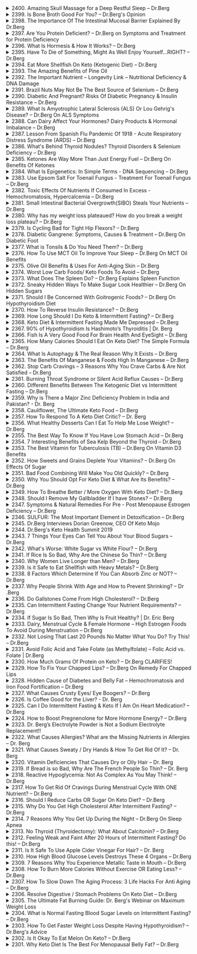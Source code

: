 <details>
<summary>2400. Amazing Skull Massage for a Deep Restful Sleep – Dr.Berg</summary>

<a href="https://www.youtube.com/watch?v=b5zqs2ciYHU" target="_blank">
    <img src="https://img.youtube.com/vi/b5zqs2ciYHU/maxresdefault.jpg" width="200">
</a>


</details>

<details>
<summary>2399. Is Bone Broth Good For You? – Dr.Berg's Opinion</summary>

<a href="https://www.youtube.com/watch?v=8ijINiL4H64" target="_blank">
    <img src="https://img.youtube.com/vi/8ijINiL4H64/maxresdefault.jpg" width="200">
</a>


</details>

<details>
<summary>2398. The Importance Of The Intestinal Mucosal Barrier Explained By Dr.Berg</summary>

<a href="https://www.youtube.com/watch?v=F2vorUSe_Fo" target="_blank">
    <img src="https://img.youtube.com/vi/F2vorUSe_Fo/maxresdefault.jpg" width="200">
</a>


</details>

<details>
<summary>2397. Are You Protein Deficient? – Dr.Berg on Symptoms and Treatment for Protein Deficiency</summary>

<a href="https://www.youtube.com/watch?v=ZHfzcBy52Hw" target="_blank">
    <img src="https://img.youtube.com/vi/ZHfzcBy52Hw/maxresdefault.jpg" width="200">
</a>


</details>

<details>
<summary>2396. What Is Hormesis & How It Works? – Dr.Berg</summary>

<a href="https://www.youtube.com/watch?v=jOfcpsXpFgA" target="_blank">
    <img src="https://img.youtube.com/vi/jOfcpsXpFgA/maxresdefault.jpg" width="200">
</a>


</details>

<details>
<summary>2395. Have To Die of Something, Might As Well Enjoy Yourself...RIGHT? – Dr.Berg</summary>

<a href="https://www.youtube.com/watch?v=j3T6fkDH8q4" target="_blank">
    <img src="https://img.youtube.com/vi/j3T6fkDH8q4/maxresdefault.jpg" width="200">
</a>


</details>

<details>
<summary>2394. Eat More Shellfish On Keto (Ketogenic Diet) – Dr.Berg</summary>

<a href="https://www.youtube.com/watch?v=aBtS7_5l75A" target="_blank">
    <img src="https://img.youtube.com/vi/aBtS7_5l75A/maxresdefault.jpg" width="200">
</a>


</details>

<details>
<summary>2393. The Amazing Benefits of Pine Oil</summary>

<a href="https://www.youtube.com/watch?v=ONisoHrkPw8" target="_blank">
    <img src="https://img.youtube.com/vi/ONisoHrkPw8/maxresdefault.jpg" width="200">
</a>


</details>

<details>
<summary>2392. The Important Nutrient – Longevity Link – Nutritional Deficiency & DNA Damage</summary>

<a href="https://www.youtube.com/watch?v=MP79H8npMG0" target="_blank">
    <img src="https://img.youtube.com/vi/MP79H8npMG0/maxresdefault.jpg" width="200">
</a>


</details>

<details>
<summary>2391. Brazil Nuts May Not Be The Best Source of Selenium – Dr.Berg</summary>

<a href="https://www.youtube.com/watch?v=JQXgAMkv1EE" target="_blank">
    <img src="https://img.youtube.com/vi/JQXgAMkv1EE/maxresdefault.jpg" width="200">
</a>


</details>

<details>
<summary>2390. Diabetic And Pregnant? Risks Of Diabetic Pregnancy & Insulin Resistance – Dr.Berg</summary>

<a href="https://www.youtube.com/watch?v=szcdGeKyM_U" target="_blank">
    <img src="https://img.youtube.com/vi/szcdGeKyM_U/maxresdefault.jpg" width="200">
</a>


</details>

<details>
<summary>2389. What Is Amyotrophic Lateral Sclerosis (ALS) Or Lou Gehrig's Disease? – Dr.Berg On ALS Symptoms</summary>

<a href="https://www.youtube.com/watch?v=shxB16oL3qo" target="_blank">
    <img src="https://img.youtube.com/vi/shxB16oL3qo/maxresdefault.jpg" width="200">
</a>


</details>

<details>
<summary>2388. Can Dairy Affect Your Hormones? Dairy Products & Hormonal Imbalance – Dr.Berg</summary>

<a href="https://www.youtube.com/watch?v=D7kAqIzTCXA" target="_blank">
    <img src="https://img.youtube.com/vi/D7kAqIzTCXA/maxresdefault.jpg" width="200">
</a>


</details>

<details>
<summary>2387. Lesson From Spanish Flu Pandemic Of 1918 - Acute Respiratory Distress Syndrome (ARDS) – Dr.Berg</summary>

<a href="https://www.youtube.com/watch?v=ZyrcYVH6qtU" target="_blank">
    <img src="https://img.youtube.com/vi/ZyrcYVH6qtU/maxresdefault.jpg" width="200">
</a>


</details>

<details>
<summary>2386. What's Behind Thyroid Nodules? Thyroid Disorders & Selenium Deficiency – Dr.Berg</summary>

<a href="https://www.youtube.com/watch?v=DMi1o9KPqxc" target="_blank">
    <img src="https://img.youtube.com/vi/DMi1o9KPqxc/maxresdefault.jpg" width="200">
</a>


</details>

<details>
<summary>2385. Ketones Are Way More Than Just Energy Fuel – Dr.Berg On Benefits Of Ketones</summary>

<a href="https://www.youtube.com/watch?v=b9G7wR6BRuE" target="_blank">
    <img src="https://img.youtube.com/vi/b9G7wR6BRuE/maxresdefault.jpg" width="200">
</a>


</details>

<details>
<summary>2384. What Is Epigenetics: In Simple Terms - DNA Sequencing – Dr.Berg</summary>

<a href="https://www.youtube.com/watch?v=g12kIu9jrIk" target="_blank">
    <img src="https://img.youtube.com/vi/g12kIu9jrIk/maxresdefault.jpg" width="200">
</a>


</details>

<details>
<summary>2383. Use Epsom Salt For Toenail Fungus - Treatment For Toenail Fungus – Dr.Berg</summary>

<a href="https://www.youtube.com/watch?v=ybWe5N4vCYg" target="_blank">
    <img src="https://img.youtube.com/vi/ybWe5N4vCYg/maxresdefault.jpg" width="200">
</a>


</details>

<details>
<summary>2382. Toxic Effects Of Nutrients If Consumed In Excess - Hemochromatosis, Hypercalcemia – Dr.Berg</summary>

<a href="https://www.youtube.com/watch?v=pA8L4H7MnLw" target="_blank">
    <img src="https://img.youtube.com/vi/pA8L4H7MnLw/maxresdefault.jpg" width="200">
</a>


</details>

<details>
<summary>2381. Small Intestinal Bacterial Overgrowth(SIBO) Steals Your Nutrients – Dr.Berg</summary>

<a href="https://www.youtube.com/watch?v=fOIjbB27enE" target="_blank">
    <img src="https://img.youtube.com/vi/fOIjbB27enE/maxresdefault.jpg" width="200">
</a>


</details>

<details>
<summary>2380. Why has my weight loss plateaued? How do you break a weight loss plateau? – Dr.Berg</summary>

<a href="https://www.youtube.com/watch?v=A8FWRkpbCVI" target="_blank">
    <img src="https://img.youtube.com/vi/A8FWRkpbCVI/maxresdefault.jpg" width="200">
</a>


</details>

<details>
<summary>2379. Is Cycling Bad for Tight Hip Flexors? – Dr.Berg</summary>

<a href="https://www.youtube.com/watch?v=mAv0SkpJdRA" target="_blank">
    <img src="https://img.youtube.com/vi/mAv0SkpJdRA/maxresdefault.jpg" width="200">
</a>


</details>

<details>
<summary>2378. Diabetic Gangrene: Symptoms, Causes & Treatment – Dr.Berg On Diabetic Foot</summary>

<a href="https://www.youtube.com/watch?v=_HmRSMINhiM" target="_blank">
    <img src="https://img.youtube.com/vi/_HmRSMINhiM/maxresdefault.jpg" width="200">
</a>


</details>

<details>
<summary>2377. What is Tonsils & Do You Need Them? – Dr.Berg</summary>

<a href="https://www.youtube.com/watch?v=d_igjDskDZI" target="_blank">
    <img src="https://img.youtube.com/vi/d_igjDskDZI/maxresdefault.jpg" width="200">
</a>


</details>

<details>
<summary>2376. How To Use MCT Oil To Improve Your Sleep – Dr.Berg On MCT Oil Benefits</summary>

<a href="https://www.youtube.com/watch?v=irGVyiQNn_Y" target="_blank">
    <img src="https://img.youtube.com/vi/irGVyiQNn_Y/maxresdefault.jpg" width="200">
</a>


</details>

<details>
<summary>2375. Olive Oil Benefits & Uses For  Anti-Aging Skin – Dr.Berg</summary>

<a href="https://www.youtube.com/watch?v=ZaVGvytCB9w" target="_blank">
    <img src="https://img.youtube.com/vi/ZaVGvytCB9w/maxresdefault.jpg" width="200">
</a>


</details>

<details>
<summary>2374. Worst Low Carb Foods/ Keto Foods To Avoid – Dr.Berg</summary>

<a href="https://www.youtube.com/watch?v=3iG8RYyumYE" target="_blank">
    <img src="https://img.youtube.com/vi/3iG8RYyumYE/maxresdefault.jpg" width="200">
</a>


</details>

<details>
<summary>2373. What Does The Spleen Do? – Dr.Berg Explains Spleen Function</summary>

<a href="https://www.youtube.com/watch?v=kiXbC0L-e4g" target="_blank">
    <img src="https://img.youtube.com/vi/kiXbC0L-e4g/maxresdefault.jpg" width="200">
</a>


</details>

<details>
<summary>2372. Sneaky Hidden Ways To Make Sugar Look Healthier – Dr.Berg On Hidden Sugars</summary>

<a href="https://www.youtube.com/watch?v=d66BlatRA38" target="_blank">
    <img src="https://img.youtube.com/vi/d66BlatRA38/maxresdefault.jpg" width="200">
</a>


</details>

<details>
<summary>2371. Should I Be Concerned With Goitrogenic Foods? – Dr.Berg On Hypothyroidism Diet</summary>

<a href="https://www.youtube.com/watch?v=JHJkdadTxDc" target="_blank">
    <img src="https://img.youtube.com/vi/JHJkdadTxDc/maxresdefault.jpg" width="200">
</a>


</details>

<details>
<summary>2370. How To Reverse Insulin Resistance? – Dr.Berg</summary>

<a href="https://www.youtube.com/watch?v=cUXSPIi5mE0" target="_blank">
    <img src="https://img.youtube.com/vi/cUXSPIi5mE0/maxresdefault.jpg" width="200">
</a>


</details>

<details>
<summary>2369. How Long Should I Do Keto & Intermittent Fasting? – Dr.Berg</summary>

<a href="https://www.youtube.com/watch?v=zLB9SaE5xMM" target="_blank">
    <img src="https://img.youtube.com/vi/zLB9SaE5xMM/maxresdefault.jpg" width="200">
</a>


</details>

<details>
<summary>2368. Keto Diet & Intermittent Fasting Made Me Depressed – Dr.Berg</summary>

<a href="https://www.youtube.com/watch?v=mU9MIGf3GiY" target="_blank">
    <img src="https://img.youtube.com/vi/mU9MIGf3GiY/maxresdefault.jpg" width="200">
</a>


</details>

<details>
<summary>2367. 90% of Hypothyroidism Is Hashimoto’s Thyroiditis | Dr. Berg</summary>

<a href="https://www.youtube.com/watch?v=rvUthITs4oI" target="_blank">
    <img src="https://img.youtube.com/vi/rvUthITs4oI/maxresdefault.jpg" width="200">
</a>


</details>

<details>
<summary>2366. Fish Is A Very Good Food For Brain Health And EyeSight – Dr.Berg</summary>

<a href="https://www.youtube.com/watch?v=G6PopifKHDE" target="_blank">
    <img src="https://img.youtube.com/vi/G6PopifKHDE/maxresdefault.jpg" width="200">
</a>


</details>

<details>
<summary>2365. How Many Calories Should I Eat On Keto Diet? The Simple Formula – Dr.Berg</summary>

<a href="https://www.youtube.com/watch?v=a-4GsqS99zc" target="_blank">
    <img src="https://img.youtube.com/vi/a-4GsqS99zc/maxresdefault.jpg" width="200">
</a>


</details>

<details>
<summary>2364. What Is Autophagy & The Real Reason Why It Exists – Dr.Berg</summary>

<a href="https://www.youtube.com/watch?v=tf8sSome1lE" target="_blank">
    <img src="https://img.youtube.com/vi/tf8sSome1lE/maxresdefault.jpg" width="200">
</a>


</details>

<details>
<summary>2363. The Benefits Of Manganese & Foods High In Manganese – Dr.Berg</summary>

<a href="https://www.youtube.com/watch?v=gsifREzstI4" target="_blank">
    <img src="https://img.youtube.com/vi/gsifREzstI4/maxresdefault.jpg" width="200">
</a>


</details>

<details>
<summary>2362. Stop Carb Cravings – 3 Reasons Why You Crave Carbs & Are Not Satisfied – Dr.Berg</summary>

<a href="https://www.youtube.com/watch?v=ZGY2ASJ2NSM" target="_blank">
    <img src="https://img.youtube.com/vi/ZGY2ASJ2NSM/maxresdefault.jpg" width="200">
</a>


</details>

<details>
<summary>2361. Burning Throat Syndrome or Silent Acid Reflux Causes – Dr.Berg</summary>

<a href="https://www.youtube.com/watch?v=hzC95NphH5w" target="_blank">
    <img src="https://img.youtube.com/vi/hzC95NphH5w/maxresdefault.jpg" width="200">
</a>


</details>

<details>
<summary>2360. Different Benefits Between The Ketogenic Diet vs Intermittent Fasting – Dr.Berg</summary>

<a href="https://www.youtube.com/watch?v=LQXfEFGtsw4" target="_blank">
    <img src="https://img.youtube.com/vi/LQXfEFGtsw4/maxresdefault.jpg" width="200">
</a>


</details>

<details>
<summary>2359. Why is There a Major Zinc Deficiency Problem in India and Pakistan? - Dr. Berg</summary>

<a href="https://www.youtube.com/watch?v=h93KKivvIPM" target="_blank">
    <img src="https://img.youtube.com/vi/h93KKivvIPM/maxresdefault.jpg" width="200">
</a>


</details>

<details>
<summary>2358. Cauliflower, The Ultimate Keto Food – Dr.Berg</summary>

<a href="https://www.youtube.com/watch?v=yZlwJsrFiDc" target="_blank">
    <img src="https://img.youtube.com/vi/yZlwJsrFiDc/maxresdefault.jpg" width="200">
</a>


</details>

<details>
<summary>2357. How To Respond To A Keto Diet Critic? – Dr. Berg</summary>

<a href="https://www.youtube.com/watch?v=UOwC9ASVTAM" target="_blank">
    <img src="https://img.youtube.com/vi/UOwC9ASVTAM/maxresdefault.jpg" width="200">
</a>


</details>

<details>
<summary>2356. What Healthy Desserts Can I Eat To Help Me Lose Weight? – Dr.Berg</summary>

<a href="https://www.youtube.com/watch?v=F7qquUNM2Zw" target="_blank">
    <img src="https://img.youtube.com/vi/F7qquUNM2Zw/maxresdefault.jpg" width="200">
</a>


</details>

<details>
<summary>2355. The Best Way To Know If You Have Low Stomach Acid – Dr.Berg</summary>

<a href="https://www.youtube.com/watch?v=OxZBvKr-3x8" target="_blank">
    <img src="https://img.youtube.com/vi/OxZBvKr-3x8/maxresdefault.jpg" width="200">
</a>


</details>

<details>
<summary>2354. 7 Interesting Benefits of Sea Kelp Beyond the Thyroid – Dr.Berg</summary>

<a href="https://www.youtube.com/watch?v=9_uzE0-XR0E" target="_blank">
    <img src="https://img.youtube.com/vi/9_uzE0-XR0E/maxresdefault.jpg" width="200">
</a>


</details>

<details>
<summary>2353. The Best Vitamin for Tuberculosis (TB) – Dr.Berg On Vitamin D3 Benefits</summary>

<a href="https://www.youtube.com/watch?v=OWnUiSuVgj8" target="_blank">
    <img src="https://img.youtube.com/vi/OWnUiSuVgj8/maxresdefault.jpg" width="200">
</a>


</details>

<details>
<summary>2352. How Sweets and Grains Deplete Your Vitamins? – Dr.Berg On Effects Of Sugar</summary>

<a href="https://www.youtube.com/watch?v=jsag0FWSClw" target="_blank">
    <img src="https://img.youtube.com/vi/jsag0FWSClw/maxresdefault.jpg" width="200">
</a>


</details>

<details>
<summary>2351. Bad Food Combining Will Make You Old Quickly? – Dr.Berg</summary>

<a href="https://www.youtube.com/watch?v=wkPPUYOW8HE" target="_blank">
    <img src="https://img.youtube.com/vi/wkPPUYOW8HE/maxresdefault.jpg" width="200">
</a>


</details>

<details>
<summary>2350. Why You Should Opt For Keto Diet & What Are Its Benefits? – Dr.Berg</summary>

<a href="https://www.youtube.com/watch?v=iQTvvqFp7IU" target="_blank">
    <img src="https://img.youtube.com/vi/iQTvvqFp7IU/maxresdefault.jpg" width="200">
</a>


</details>

<details>
<summary>2349. How To Breathe Better / More Oxygen With Keto Diet? – Dr.Berg</summary>

<a href="https://www.youtube.com/watch?v=uS8rt6VNr50" target="_blank">
    <img src="https://img.youtube.com/vi/uS8rt6VNr50/maxresdefault.jpg" width="200">
</a>


</details>

<details>
<summary>2348. Should I Remove My Gallbladder If I have Stones? – Dr.Berg</summary>

<a href="https://www.youtube.com/watch?v=_PDc5xI1b5U" target="_blank">
    <img src="https://img.youtube.com/vi/_PDc5xI1b5U/maxresdefault.jpg" width="200">
</a>


</details>

<details>
<summary>2347. Symptoms & Natural Remedies For Pre - Post Menopause Estrogen Deficiency – Dr.Berg</summary>

<a href="https://www.youtube.com/watch?v=iHrP06tUQu8" target="_blank">
    <img src="https://img.youtube.com/vi/iHrP06tUQu8/maxresdefault.jpg" width="200">
</a>


</details>

<details>
<summary>2346. SULFUR: The Most Important Element in Detoxification – Dr.Berg</summary>

<a href="https://www.youtube.com/watch?v=eq9ZNd3ToSs" target="_blank">
    <img src="https://img.youtube.com/vi/eq9ZNd3ToSs/maxresdefault.jpg" width="200">
</a>


</details>

<details>
<summary>2345. Dr.Berg Interviews Dorian Greenow, CEO Of Keto Mojo</summary>

<a href="https://www.youtube.com/watch?v=krD-IQ_5lQk" target="_blank">
    <img src="https://img.youtube.com/vi/krD-IQ_5lQk/maxresdefault.jpg" width="200">
</a>


</details>

<details>
<summary>2344. Dr.Berg's Keto Health Summit 2019</summary>

<a href="https://www.youtube.com/watch?v=rIvc3LAek7w" target="_blank">
    <img src="https://img.youtube.com/vi/rIvc3LAek7w/maxresdefault.jpg" width="200">
</a>


</details>

<details>
<summary>2343. 7 Things Your Eyes Can Tell You About Your Blood Sugars – Dr.Berg</summary>

<a href="https://www.youtube.com/watch?v=3Jvimhr_-wA" target="_blank">
    <img src="https://img.youtube.com/vi/3Jvimhr_-wA/maxresdefault.jpg" width="200">
</a>


</details>

<details>
<summary>2342. What's Worse: White Sugar vs White Flour? – Dr.Berg</summary>

<a href="https://www.youtube.com/watch?v=g_pax5an8B4" target="_blank">
    <img src="https://img.youtube.com/vi/g_pax5an8B4/maxresdefault.jpg" width="200">
</a>


</details>

<details>
<summary>2341. If Rice Is So Bad, Why Are the Chinese So Thin? – Dr.Berg</summary>

<a href="https://www.youtube.com/watch?v=A5Aj-LhHtmw" target="_blank">
    <img src="https://img.youtube.com/vi/A5Aj-LhHtmw/maxresdefault.jpg" width="200">
</a>


</details>

<details>
<summary>2340. Why Women Live Longer than Men? – Dr.Berg</summary>

<a href="https://www.youtube.com/watch?v=VO5YeDZ-jRE" target="_blank">
    <img src="https://img.youtube.com/vi/VO5YeDZ-jRE/maxresdefault.jpg" width="200">
</a>


</details>

<details>
<summary>2339. Is it Safe to Eat Shellfish with Heavy Metals? – Dr.Berg</summary>

<a href="https://www.youtube.com/watch?v=534qYlimqBQ" target="_blank">
    <img src="https://img.youtube.com/vi/534qYlimqBQ/maxresdefault.jpg" width="200">
</a>


</details>

<details>
<summary>2338. 8 Factors Which Determine If You Can Absorb Zinc or NOT? – Dr.Berg</summary>

<a href="https://www.youtube.com/watch?v=MEDWmciAGhE" target="_blank">
    <img src="https://img.youtube.com/vi/MEDWmciAGhE/maxresdefault.jpg" width="200">
</a>


</details>

<details>
<summary>2337. Why People Shrink With Age and How to Prevent Shrinking? – Dr .Berg</summary>

<a href="https://www.youtube.com/watch?v=7cf33DCzuqk" target="_blank">
    <img src="https://img.youtube.com/vi/7cf33DCzuqk/maxresdefault.jpg" width="200">
</a>


</details>

<details>
<summary>2336. Do Gallstones Come From High Cholesterol? – Dr.Berg</summary>

<a href="https://www.youtube.com/watch?v=_3NAVFGQq54" target="_blank">
    <img src="https://img.youtube.com/vi/_3NAVFGQq54/maxresdefault.jpg" width="200">
</a>


</details>

<details>
<summary>2335. Can Intermittent Fasting Change Your Nutrient Requirements? – Dr.Berg</summary>

<a href="https://www.youtube.com/watch?v=oLgRvzIUKSo" target="_blank">
    <img src="https://img.youtube.com/vi/oLgRvzIUKSo/maxresdefault.jpg" width="200">
</a>


</details>

<details>
<summary>2334. If Sugar Is So Bad, Then Why Is Fruit Healthy? | Dr. Eric Berg</summary>

<a href="https://www.youtube.com/watch?v=ef-uEe_fcdU" target="_blank">
    <img src="https://img.youtube.com/vi/ef-uEe_fcdU/maxresdefault.jpg" width="200">
</a>


</details>

<details>
<summary>2333. Dairy, Menstrual Cycle & Female Hormone – High Estrogen Foods To Avoid During Menstruation – Dr.Berg</summary>

<a href="https://www.youtube.com/watch?v=DDMGm-Qd3OM" target="_blank">
    <img src="https://img.youtube.com/vi/DDMGm-Qd3OM/maxresdefault.jpg" width="200">
</a>


</details>

<details>
<summary>2332. Not Losing That Last 20 Pounds No Matter What You Do? Try This! – Dr.Berg</summary>

<a href="https://www.youtube.com/watch?v=lFCxFTGFiM0" target="_blank">
    <img src="https://img.youtube.com/vi/lFCxFTGFiM0/maxresdefault.jpg" width="200">
</a>


</details>

<details>
<summary>2331. Avoid Folic Acid and Take Folate (as Methylfolate) – Folic Acid vs. Folate | Dr.Berg</summary>

<a href="https://www.youtube.com/watch?v=bFpwPrnOQoY" target="_blank">
    <img src="https://img.youtube.com/vi/bFpwPrnOQoY/maxresdefault.jpg" width="200">
</a>


</details>

<details>
<summary>2330. How Much Grams Of Protein on Keto? – Dr.Berg CLARIFIES!</summary>

<a href="https://www.youtube.com/watch?v=xlL0EXt2jNA" target="_blank">
    <img src="https://img.youtube.com/vi/xlL0EXt2jNA/maxresdefault.jpg" width="200">
</a>


</details>

<details>
<summary>2329. How To Fix Your Chapped Lips? – Dr.Berg On  Remedy For Chapped Lips</summary>

<a href="https://www.youtube.com/watch?v=xVG2K1zew4c" target="_blank">
    <img src="https://img.youtube.com/vi/xVG2K1zew4c/maxresdefault.jpg" width="200">
</a>


</details>

<details>
<summary>2328. Hidden Cause of Diabetes and Belly Fat – Hemochromatosis and Iron Food Fortification – Dr.Berg</summary>

<a href="https://www.youtube.com/watch?v=yBCU_xY2uEc" target="_blank">
    <img src="https://img.youtube.com/vi/yBCU_xY2uEc/maxresdefault.jpg" width="200">
</a>


</details>

<details>
<summary>2327. What Causes Crusty Eyes/ Eye Boogers? – Dr.Berg</summary>

<a href="https://www.youtube.com/watch?v=_5wFZPF7xhI" target="_blank">
    <img src="https://img.youtube.com/vi/_5wFZPF7xhI/maxresdefault.jpg" width="200">
</a>


</details>

<details>
<summary>2326. Is Coffee Good for the Liver? - Dr. Berg</summary>

<a href="https://www.youtube.com/watch?v=yDwAUMVRUS0" target="_blank">
    <img src="https://img.youtube.com/vi/yDwAUMVRUS0/maxresdefault.jpg" width="200">
</a>


</details>

<details>
<summary>2325. Can I Do Intermittent Fasting & Keto If I Am On Heart Medication? – Dr.Berg</summary>

<a href="https://www.youtube.com/watch?v=pevprJsbDNY" target="_blank">
    <img src="https://img.youtube.com/vi/pevprJsbDNY/maxresdefault.jpg" width="200">
</a>


</details>

<details>
<summary>2324. How to Boost Pregnenolone for More Hormone Energy? – Dr.Berg</summary>

<a href="https://www.youtube.com/watch?v=B0FT5Yq8gQM" target="_blank">
    <img src="https://img.youtube.com/vi/B0FT5Yq8gQM/maxresdefault.jpg" width="200">
</a>


</details>

<details>
<summary>2323. Dr. Berg’s Electrolyte Powder is Not a Sodium Electrolyte Replacement!!</summary>

<a href="https://www.youtube.com/watch?v=Ura4uZGYdm0" target="_blank">
    <img src="https://img.youtube.com/vi/Ura4uZGYdm0/maxresdefault.jpg" width="200">
</a>


</details>

<details>
<summary>2322. What Causes Allergies? What are the Missing Nutrients in Allergies – Dr. Berg</summary>

<a href="https://www.youtube.com/watch?v=Zsq__sae5Yc" target="_blank">
    <img src="https://img.youtube.com/vi/Zsq__sae5Yc/maxresdefault.jpg" width="200">
</a>


</details>

<details>
<summary>2321. What Causes Sweaty / Dry Hands & How To Get Rid Of It? – Dr. Berg</summary>

<a href="https://www.youtube.com/watch?v=l4_8vRmQVmA" target="_blank">
    <img src="https://img.youtube.com/vi/l4_8vRmQVmA/maxresdefault.jpg" width="200">
</a>


</details>

<details>
<summary>2320. Vitamin Deficiencies That Causes Dry or Oily Hair – Dr. Berg</summary>

<a href="https://www.youtube.com/watch?v=aZqhHKB-mKc" target="_blank">
    <img src="https://img.youtube.com/vi/aZqhHKB-mKc/maxresdefault.jpg" width="200">
</a>


</details>

<details>
<summary>2319. If Bread is so Bad, Why Are The French People So Thin? – Dr. Berg</summary>

<a href="https://www.youtube.com/watch?v=m11PixK4G90" target="_blank">
    <img src="https://img.youtube.com/vi/m11PixK4G90/maxresdefault.jpg" width="200">
</a>


</details>

<details>
<summary>2318. Reactive Hypoglycemia: Not As Complex As You May Think! – Dr.Berg</summary>

<a href="https://www.youtube.com/watch?v=fNjk0fjoQSs" target="_blank">
    <img src="https://img.youtube.com/vi/fNjk0fjoQSs/maxresdefault.jpg" width="200">
</a>


</details>

<details>
<summary>2317. How To Get Rid Of Cravings During Menstrual Cycle With ONE Nutrient? – Dr.Berg</summary>

<a href="https://www.youtube.com/watch?v=dVGr_ywd_iI" target="_blank">
    <img src="https://img.youtube.com/vi/dVGr_ywd_iI/maxresdefault.jpg" width="200">
</a>


</details>

<details>
<summary>2316. Should I Reduce Carbs OR Sugar On Keto Diet? – Dr.Berg</summary>

<a href="https://www.youtube.com/watch?v=7RBsVGk9bkA" target="_blank">
    <img src="https://img.youtube.com/vi/7RBsVGk9bkA/maxresdefault.jpg" width="200">
</a>


</details>

<details>
<summary>2315. Why Do You Get High Cholesterol After Intermittent Fasting? – Dr.Berg</summary>

<a href="https://www.youtube.com/watch?v=bJ4S-0XJ1fA" target="_blank">
    <img src="https://img.youtube.com/vi/bJ4S-0XJ1fA/maxresdefault.jpg" width="200">
</a>


</details>

<details>
<summary>2314. 7 Reasons Why You Get Up During the Night – Dr.Berg On Sleep Apnea</summary>

<a href="https://www.youtube.com/watch?v=1COqq37F82Q" target="_blank">
    <img src="https://img.youtube.com/vi/1COqq37F82Q/maxresdefault.jpg" width="200">
</a>


</details>

<details>
<summary>2313. No Thyroid (Thyroidectomy): What About Calcitonin? – Dr.Berg</summary>

<a href="https://www.youtube.com/watch?v=v-ApGpz9FD4" target="_blank">
    <img src="https://img.youtube.com/vi/v-ApGpz9FD4/maxresdefault.jpg" width="200">
</a>


</details>

<details>
<summary>2312. Feeling Weak and Faint After 20 Hours of Intermittent Fasting? Do this! – Dr.Berg</summary>

<a href="https://www.youtube.com/watch?v=kmvdYeS9b64" target="_blank">
    <img src="https://img.youtube.com/vi/kmvdYeS9b64/maxresdefault.jpg" width="200">
</a>


</details>

<details>
<summary>2311. Is It Safe To Use Apple Cider Vinegar For Hair? – Dr. Berg</summary>

<a href="https://www.youtube.com/watch?v=dbxXJgnAaKw" target="_blank">
    <img src="https://img.youtube.com/vi/dbxXJgnAaKw/maxresdefault.jpg" width="200">
</a>


</details>

<details>
<summary>2310. How High Blood Glucose Levels Destroys These 4 Organs – Dr.Berg</summary>

<a href="https://www.youtube.com/watch?v=lmN9FR9udKw" target="_blank">
    <img src="https://img.youtube.com/vi/lmN9FR9udKw/maxresdefault.jpg" width="200">
</a>


</details>

<details>
<summary>2309. 7 Reasons Why You Experience Metallic Taste in Mouth – Dr.Berg</summary>

<a href="https://www.youtube.com/watch?v=SWO-ll6p_yg" target="_blank">
    <img src="https://img.youtube.com/vi/SWO-ll6p_yg/maxresdefault.jpg" width="200">
</a>


</details>

<details>
<summary>2308. How To Burn More Calories Without Exercise OR Eating Less? – Dr.Berg</summary>

<a href="https://www.youtube.com/watch?v=r9nqxSn4qrk" target="_blank">
    <img src="https://img.youtube.com/vi/r9nqxSn4qrk/maxresdefault.jpg" width="200">
</a>


</details>

<details>
<summary>2307. How To Slow Down The Aging Process: 3 Life Hacks For Anti Aging – Dr.Berg</summary>

<a href="https://www.youtube.com/watch?v=L8bFLDWUs3k" target="_blank">
    <img src="https://img.youtube.com/vi/L8bFLDWUs3k/maxresdefault.jpg" width="200">
</a>


</details>

<details>
<summary>2306. Resolve Digestive / Stomach Problems On Keto Diet – Dr.Berg</summary>

<a href="https://www.youtube.com/watch?v=O_2z7wRiupQ" target="_blank">
    <img src="https://img.youtube.com/vi/O_2z7wRiupQ/maxresdefault.jpg" width="200">
</a>


</details>

<details>
<summary>2305. The Ultimate Fat Burning Guide: Dr. Berg's Webinar on Maximum Weight Loss</summary>

<a href="https://www.youtube.com/watch?v=j91eC2z9Om4" target="_blank">
    <img src="https://img.youtube.com/vi/j91eC2z9Om4/maxresdefault.jpg" width="200">
</a>


</details>

<details>
<summary>2304. What is Normal Fasting Blood Sugar Levels on Intermittent Fasting? – Dr.Berg</summary>

<a href="https://www.youtube.com/watch?v=KEUJuirSrJg" target="_blank">
    <img src="https://img.youtube.com/vi/KEUJuirSrJg/maxresdefault.jpg" width="200">
</a>


</details>

<details>
<summary>2303. How To Get Faster Weight Loss Despite Having Hypothyroidism? – Dr.Berg's Advice</summary>

<a href="https://www.youtube.com/watch?v=B3cfLaWCufo" target="_blank">
    <img src="https://img.youtube.com/vi/B3cfLaWCufo/maxresdefault.jpg" width="200">
</a>


</details>

<details>
<summary>2302. Is It Okay To Eat Melon On Keto? – Dr.Berg</summary>

<a href="https://www.youtube.com/watch?v=VXkJaNQTJn0" target="_blank">
    <img src="https://img.youtube.com/vi/VXkJaNQTJn0/maxresdefault.jpg" width="200">
</a>


</details>

<details>
<summary>2301. Why Keto Diet Is The Best For Menopausal Belly Fat? – Dr.Berg</summary>

<a href="https://www.youtube.com/watch?v=ndyMstnfZxg" target="_blank">
    <img src="https://img.youtube.com/vi/ndyMstnfZxg/maxresdefault.jpg" width="200">
</a>


</details>

